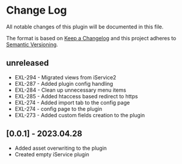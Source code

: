 # Change Log

All notable changes of this plugin will be documented in this file.

The format is based on [Keep a Changelog](http://keepachangelog.com/)
and this project adheres to [Semantic Versioning](http://semver.org/).

## unreleased

- EXL-294 - Migrated views from iService2
- EXL-287 - Added plugin config handling
- EXL-284 - Clean up unnecessary menu items
- EXL-285 - Added htaccess based redirect to https 
- EXL-274 - Added import tab to the config page
- EXL-274 - config page to the plugin
- EXL-273 - Added custom fields creation to the plugin

## [0.0.1] - 2023.04.28

- Added asset overwriting to the plugin
- Created empty iService plugin
